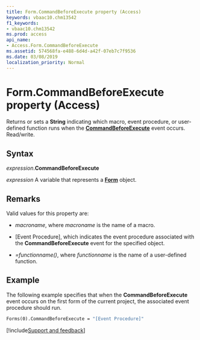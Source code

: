 ```yaml
---
title: Form.CommandBeforeExecute property (Access)
keywords: vbaac10.chm13542
f1_keywords:
- vbaac10.chm13542
ms.prod: access
api_name:
- Access.Form.CommandBeforeExecute
ms.assetid: 574568fa-e488-6d4d-a42f-07eb7c7f9536
ms.date: 03/08/2019
localization_priority: Normal
---
```



# Form.CommandBeforeExecute property (Access)

Returns or sets a **String** indicating which macro, event procedure, or user-defined function runs when the **[CommandBeforeExecute](Access.Form.CommandBeforeExecute(even).md)** event occurs. Read/write.


## Syntax

_expression_.**CommandBeforeExecute**

_expression_ A variable that represents a **[Form](Access.Form.md)** object.


## Remarks

Valid values for this property are:

- _macroname_, where _macroname_ is the name of a macro.

- [Event Procedure], which indicates the event procedure associated with the **CommandBeforeExecute** event for the specified object.

- _=functionname()_, where _functionname_ is the name of a user-defined function.


## Example

The following example specifies that when the **CommandBeforeExecute** event occurs on the first form of the current project, the associated event procedure should run.

```vb
Forms(0).CommandBeforeExecute = "[Event Procedure]"
```


[!include[Support and feedback](~/includes/feedback-boilerplate.md)]